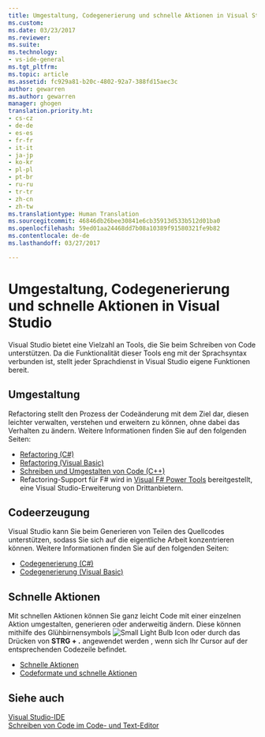 ```yaml
---
title: Umgestaltung, Codegenerierung und schnelle Aktionen in Visual Studio | Microsoft-Dokumentation
ms.custom: 
ms.date: 03/23/2017
ms.reviewer: 
ms.suite: 
ms.technology:
- vs-ide-general
ms.tgt_pltfrm: 
ms.topic: article
ms.assetid: fc929a81-b20c-4802-92a7-388fd15aec3c
author: gewarren
ms.author: gewarren
manager: ghogen
translation.priority.ht:
- cs-cz
- de-de
- es-es
- fr-fr
- it-it
- ja-jp
- ko-kr
- pl-pl
- pt-br
- ru-ru
- tr-tr
- zh-cn
- zh-tw
ms.translationtype: Human Translation
ms.sourcegitcommit: 46846db26bee30841e6cb35913d533b512d01ba0
ms.openlocfilehash: 59ed01aa24468dd7b08a10389f91580321fe9b82
ms.contentlocale: de-de
ms.lasthandoff: 03/27/2017

---
```

# <a name="refactoring-code-generation-and-quick-actions-in-visual-studio"></a>Umgestaltung, Codegenerierung und schnelle Aktionen in Visual Studio
Visual Studio bietet eine Vielzahl an Tools, die Sie beim Schreiben von Code unterstützen.  Da die Funktionalität dieser Tools eng mit der Sprachsyntax verbunden ist, stellt jeder Sprachdienst in Visual Studio eigene Funktionen bereit.

## <a name="refactoring"></a>Umgestaltung
Refactoring stellt den Prozess der Codeänderung mit dem Ziel dar, diesen leichter verwalten, verstehen und erweitern zu können, ohne dabei das Verhalten zu ändern.  Weitere Informationen finden Sie auf den folgenden Seiten:  
  
* [Refactoring (C#)](../csharp-ide/refactoring-csharp.md)  
* [Refactoring (Visual Basic)](../vb-ide/refactoring-vb.md)  
* [Schreiben und Umgestalten von Code (C++)](/cpp/ide/writing-and-refactoring-code-cpp)  
* Refactoring-Support für F# wird in [Visual F# Power Tools](https://visualstudiogallery.msdn.microsoft.com/136b942e-9f2c-4c0b-8bac-86d774189cff) bereitgestellt, eine Visual Studio-Erweiterung von Drittanbietern.  

## <a name="code-generation"></a>Codeerzeugung
Visual Studio kann Sie beim Generieren von Teilen des Quellcodes unterstützen, sodass Sie sich auf die eigentliche Arbeit konzentrieren können.  Weitere Informationen finden Sie auf den folgenden Seiten:  
  
* [Codegenerierung (C#)](../csharp-ide/code-generation-csharp.md)
* [Codegenerierung (Visual Basic)](../vb-ide/code-generation-vb.md)

<a name="#quick-actions"></a>
## <a name="quick-actions"></a>Schnelle Aktionen
Mit schnellen Aktionen können Sie ganz leicht Code mit einer einzelnen Aktion umgestalten, generieren oder anderweitig ändern.  Diese können mithilfe des Glühbirnensymbols ![Small Light Bulb Icon](media/vs2015_lightbulbsmall.png "VS2017_LightBulbSmall") oder durch das Drücken von **STRG + .** angewendet werden , wenn sich Ihr Cursor auf der entsprechenden Codezeile befindet.

* [Schnelle Aktionen](quick-actions.md)
* [Codeformate und schnelle Aktionen](code-styles-and-quick-actions.md)

## <a name="see-also"></a>Siehe auch  
[Visual Studio-IDE](../ide/visual-studio-ide.md)   
[Schreiben von Code im Code- und Text-Editor](../ide/writing-code-in-the-code-and-text-editor.md)  


